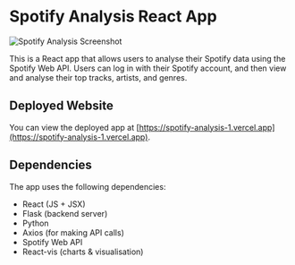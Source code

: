 # Spotify Analysis React App

![Spotify Analysis Screenshot](/path/to/screenshot.png)

This is a React app that allows users to analyse their Spotify data using the Spotify Web API. Users can log in with their Spotify account, and then view and analyse their top tracks, artists, and genres.

## Deployed Website

You can view the deployed app at [https://spotify-analysis-1.vercel.app](https://spotify-analysis-1.vercel.app).

## Dependencies

The app uses the following dependencies:

- React (JS + JSX)
- Flask (backend server)
- Python
- Axios (for making API calls)
- Spotify Web API
- React-vis (charts & visualisation) 